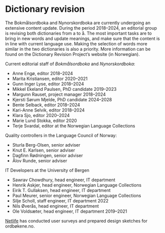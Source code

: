 # Dictionary revision
The Bokmålsordboka and Nynorskordboka are currently undergoing an extensive content update. During the period 2018–2024, an editorial group is revising both dictionaries from a to å. The most important tasks are to bring in new words and update meanings, and make sure that the content is in line with current language use. Making the selection of words more similar in the two dictionaries is also a priority. More information can be found on the Dictionary Revision Project’s website (in Norwegian).

Current editorial staff of _Bokmålsordboka_ and _Nynorskordboka_:

*   Anne Engø, editor 2018–2024
*   Marita Kristiansen, editor 2020–2021
*   Gunn Inger Lyse, editor 2018–2024
*   Mikkel Ekeland Paulsen, PhD candidate 2019–2023
*   Margunn Rauset, project manager 2018–2024
*   Kjersti Sørum Mjelde, PhD candidate 2024–2028
*   Bente Selback, editor 2018–2024
*   Kari-Anne Selvik, editor 2018–2024
*   Klara Sjo, editor 2020–2024
*   Marie Lund Stokka, editor 2020
*   Terje Svardal, editor at the Norwegian Language Collections

Quality controllers in the Language Council of Norway:

*   Sturla Berg-Olsen, senior adviser
*   Knut E. Karlsen, senior adviser
*   Dagfinn Rødningen, senior adviser
*   Ålov Runde, senior adviser

IT Developers at the University of Bergen

*   Sawrav Chowdhury, head engineer, IT department
*   Henrik Askjer, head engineer, Norwegian Language Collections
*   Eirik T. Gullaksen, head engineer, IT department
*   Paul Meurer, senior engineer, Norwegian Language Collections
*   Silje Scholl, staff engineer, IT department 2022
*   Nils Øverås, head engineer, IT department
*   Ole Voldsæter, head engineer, IT department 2019–2021

[Netlife](https://www.netlife.com/) has conducted user surveys and prepared design sketches for ordbøkene.no.